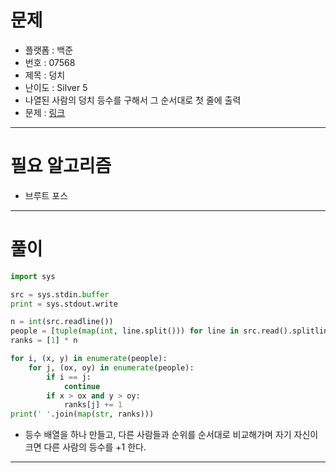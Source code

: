 # 문제
- 플랫폼 : 백준
- 번호 : 07568
- 제목 : 덩치
- 난이도 : Silver 5
- 나열된 사람의 덩치 등수를 구해서 그 순서대로 첫 줄에 출력
- 문제 : <a href="https://www.acmicpc.net/problem/7568" target="_blank">링크</a>

---

# 필요 알고리즘
- 브루트 포스

---

# 풀이
```python
import sys

src = sys.stdin.buffer
print = sys.stdout.write

n = int(src.readline())
people = [tuple(map(int, line.split())) for line in src.read().splitlines()]
ranks = [1] * n

for i, (x, y) in enumerate(people):
    for j, (ox, oy) in enumerate(people):
        if i == j:
            continue
        if x > ox and y > oy:
            ranks[j] += 1
print(' '.join(map(str, ranks)))

```
- 등수 배열을 하나 만들고, 다른 사람들과 순위를 순서대로 비교해가며 자기 자신이 크면 다른 사람의 등수를 +1 한다.

---
